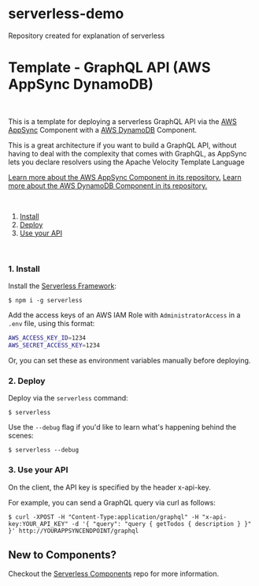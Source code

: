 # serverless-demo
Repository created for explanation of serverless


# Template - GraphQL API (AWS AppSync DynamoDB)

&nbsp;

This is a template for deploying a serverless GraphQL API via the [AWS AppSync](https://www.github.com/serverless-components/aws-app-sync) Component with a [AWS DynamoDB](https://www.github.com/serverless-components/aws-dynamodb) Component.

This is a great architecture if you want to build a GraphQL API, without having to deal with the complexity that comes with GraphQL, as AppSync lets you declare resolvers using the Apache Velocity Template Language

[Learn more about the AWS AppSync Component in its repository.](https://www.github.com/serverless-components/aws-app-sync)
[Learn more about the AWS DynamoDB Component in its repository.](https://www.github.com/serverless-components/aws-dynamodb)

&nbsp;

1. [Install](#1-install)
2. [Deploy](#2-deploy)
3. [Use your API](#3-use-your-api)

&nbsp;

### 1. Install

Install the [Serverless Framework](https://www.github.com/serverless/serverless):

```console
$ npm i -g serverless
```

Add the access keys of an AWS IAM Role with `AdministratorAccess` in a `.env` file, using this format:

```bash
AWS_ACCESS_KEY_ID=1234
AWS_SECRET_ACCESS_KEY=1234
```

Or, you can set these as environment variables manually before deploying.

### 2. Deploy

Deploy via the `serverless` command:

```console
$ serverless
```

Use the `--debug` flag if you'd like to learn what's happening behind the scenes:

```console
$ serverless --debug
```

### 3. Use your API

On the client, the API key is specified by the header x-api-key.

For example, you can send a GraphQL query via curl as follows:

```console
$ curl -XPOST -H "Content-Type:application/graphql" -H "x-api-key:YOUR_API_KEY" -d '{ "query": "query { getTodos { description } }" }' http://YOURAPPSYNCENDPOINT/graphql
```

## New to Components?

Checkout the [Serverless Components](https://github.com/serverless/components) repo for more information.
